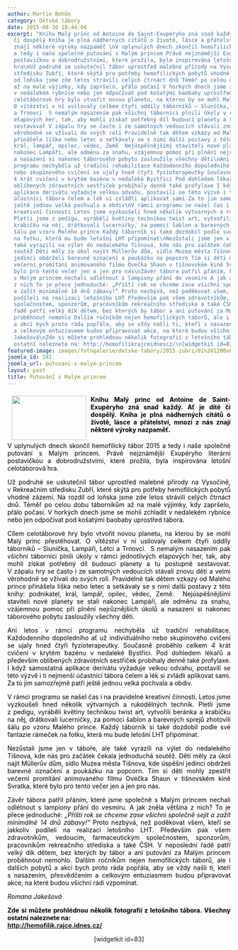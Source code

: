 ```yaml
---
author: Martin Bohůn
category: Dětské tábory
date: 2015-08-30 18:44:04
excerpt: "Knihu Malý princ od Antoine de Saint-Exupéryho zná snad každý Ať je dítě
  či dospělý Kniha je plná nádherných citátů o životě, lásce a přátelství, mnozí z nás
  znají některé výroky nazpaměť \nV uplynulých dnech skončil hemofilický tábor 2015
  a tedy i naše společné putování s Malým princem Právě nejznámější Exupéryho literární
  postavičkou a dobrodružstvími, které prožila, byla inspirována letošní celotáborová
  hra\nUž podruhé se uskutečnil tábor uprostřed malebné přírody na Vysočině, v Rekreačním
  středisku Zubří, které skýtá pro potřeby hemofilických pobytů vhodné zázemí Na rozdíl
  od loňska jsme zde letos strávili celých čtrnáct dnů Téměř po celou dobu táborníkům
  až na malé výjimky, kdy zapršelo, přálo počasí V horkých dnech jsme se mohli zchladit
  v nedalekém rybníce nebo jen odpočívat pod košatými baobaby uprostřed tábora\nCílem
  celotáborové hry bylo vtvořit novou planetu, na kterou by se mohl Malý princ přestěhovat
  O vítězství v ní usilovaly celkem čtyři oddíly táborníků – Sluníčka, Lampáři, Letci
  a Trnovci  S nemalým nasazením pak všichni táborníci plnili úkoly v rámci jednotlivých
  etapových her, tak, aby mohli získat potřebný díl budoucí planety a tu postupně
  sestavovat V zápalu hry se často i ze samotných vedoucích stávali znovu děti a velmi
  věrohodně se vžívali do svých rolí Pravidelně tak dětem vzkazy od Malého prince
  přinášela liška nebo letec a setkávaly se s nimi další postavy z této knihy: podnikatel,
  král, lampář, opilec, vědec, Země  Nejúspěšnějšími staviteli nové planety se stali
  nakonec Lampáři, ale odměnu za snahu, vzájemnou pomoc při plnění nejrůznějších úkolů
  a nasazení si nakonec táborového pobytu zasloužily všechny děti\nAni letos v rámci
  programu nechyběla už tradiční rehabilitace Každodenního dopoledního ať už individuálního
  nebo skupinového cvičení se ujaly hned čtyři fyzioterapeutky Současně proběhlo celkem
  4 krát cvičení v krytém bazénu v nedaleké Bystřici Pod dohledem lékařů a především
  oblíbených zdravotních sestřiček probíhaly denně také profylaxe I když samostatná
  aplikace derivátu vyžaduje velkou odvahu, postavili se této výzvě i ti nejmenší
  účastníci tábora čelem a lék si zvládli aplikovat sami Za to jim samozřejmě patří
  ještě jednou velká pochvala a obdiv\nV rámci programu se našel čas i na pravidelné
  kreativní činnosti Letos jsme vyzkoušeli hned několik výtvarných a rukodělných technik
  Pletli jsme z pedigu, vyráběli květiny technikou twist art, vytvořili beránka a
  krabičku na něj, drátkovali lucerničky, za pomoci šablon a barevných sprejů zhotovili
  šálu po vzoru Malého prince Každý táborník si také dozdobil podle své fantazie rámeček
  na fotku, která mu bude letošní LHT připomínat\nNezůstali jsme jen v táboře, ale
  také vyrazili na výlet do nedalekého Tišnova, kde nás pro začátek čekala jednoduchá
  soutěž Děti měly za úkol najít Müllerův dům, sídlo Muzea města Tišnova, kde úspěšní
  jedinci obdrželi barevné označení a poukázku na popcorn Tím si děti mohly zpestřit
  večerní promítání animovaného filmu Ovečka Shaun v tišnovském kině Svratka, které
  bylo pro tento večer jen a jen pro nás\nZávěr tábora patřil přáním, které jsme společně
  s Malým princem nechali odlétnout s lampiony přání do vesmíru A jak zněla většina
  z nich To je přece jednoduché: „Příští rok se chceme zase všichni společně sejít
  a zažít minimálně 14 dnů zábavy!“ Proto nezbývá, než poděkovat všem, kteří se jakkoliv
  podíleli na realizaci letošního LHT Především pak všem zdravotníkům, vedoucím, farmaceutickým
  společnostem, sponzorům, pracovníkům rekreačního střediska a také ČSH V neposlední
  řadě patří velký dík dětem, bez kterých by tábor a ani putování za Malým princem
  proběhnout nemohlo Dalším ročníkům nejen hemofilických táborů, ale i dalších pobytů
  a akcí bych proto ráda popřála, aby se vždy našli ti, kteří s nasazením, přesvědčením
  a celkovým entuziasmem budou připravovat akce, na které budou všichni rádi vzpomínat\nRomana
  Jakešová\nZde si můžete prohlédnou několik fotografií z letošního tábora Všechny
  ostatní naleznete na: http://hemofilikrajceidnescz/\n[widgetkit id=83]"
featured-image: images/fotogalerie/detske-tabory/2015-zubri/01%201280x853.jpg
joomla_id: 241
joomla_url: putovani-s-malym-princem
layout: post
title: Putování s Malým princem
---
```


<h4 style="text-align: justify;">
 <span style="color: #000000;">
  <img border="0" height="100" src="{{ site.baseurl }}/images/fotogalerie/detske-tabory/2015-zubri/01%201280x853.jpg" style="float: left; margin-left: 10px; margin-right: 10px;" width="168"/>
  Knihu Malý princ od Antoine de Saint-Exupéryho zná snad každý. Ať je dítě či dospělý. Kniha je plná nádherných citátů o životě, lásce a přátelství, mnozí z nás znají některé výroky nazpaměť.
 </span>
</h4>
<p style="text-align: justify;">
 <span style="color: #000000;">
  V uplynulých dnech skončil hemofilický tábor 2015 a tedy i naše společné putování s Malým princem. Právě nejznámější Exupéryho literární postavičkou a dobrodružstvími, které prožila, byla inspirována letošní celotáborová hra.
 </span>
</p>
<p style="text-align: justify;">
 <span style="color: #000000;">
  Už podruhé se uskutečnil tábor uprostřed malebné přírody na Vysočině, v Rekreačním středisku Zubří, které skýtá pro potřeby hemofilických pobytů vhodné zázemí. Na rozdíl od loňska jsme zde letos strávili celých čtrnáct dnů. Téměř po celou dobu táborníkům až na malé výjimky, kdy zapršelo, přálo počasí. V horkých dnech jsme se mohli zchladit v nedalekém rybníce nebo jen odpočívat pod košatými baobaby uprostřed tábora.
 </span>
</p>
<p style="text-align: justify;">
 <span style="color: #000000;">
  Cílem celotáborové hry bylo vtvořit novou planetu, na kterou by se mohl Malý princ přestěhovat. O vítězství v ní usilovaly celkem čtyři oddíly táborníků – Sluníčka, Lampáři, Letci a Trnovci.  S nemalým nasazením pak všichni táborníci plnili úkoly v rámci jednotlivých etapových her, tak, aby mohli získat potřebný díl budoucí planety a tu postupně sestavovat. V zápalu hry se často i ze samotných vedoucích stávali znovu děti a velmi věrohodně se vžívali do svých rolí. Pravidelně tak dětem vzkazy od Malého prince přinášela liška nebo letec a setkávaly se s nimi další postavy z této knihy: podnikatel, král, lampář, opilec, vědec, Země.  Nejúspěšnějšími staviteli nové planety se stali nakonec Lampáři, ale odměnu za snahu, vzájemnou pomoc při plnění nejrůznějších úkolů a nasazení si nakonec táborového pobytu zasloužily všechny děti.
 </span>
</p>
<p style="text-align: justify;">
 <span style="color: #000000;">
  Ani letos v rámci programu nechyběla už tradiční rehabilitace. Každodenního dopoledního ať už individuálního nebo skupinového cvičení se ujaly hned čtyři fyzioterapeutky. Současně proběhlo celkem 4 krát cvičení v krytém bazénu v nedaleké Bystřici. Pod dohledem lékařů a především oblíbených zdravotních sestřiček probíhaly denně také profylaxe. I když samostatná aplikace derivátu vyžaduje velkou odvahu, postavili se této výzvě i ti nejmenší účastníci tábora čelem a lék si zvládli aplikovat sami. Za to jim samozřejmě patří ještě jednou velká pochvala a obdiv.
 </span>
</p>
<p style="text-align: justify;">
 <span style="color: #000000;">
  V rámci programu se našel čas i na pravidelné kreativní činnosti. Letos jsme vyzkoušeli hned několik výtvarných a rukodělných technik. Pletli jsme z pedigu, vyráběli květiny technikou twist art, vytvořili beránka a krabičku na něj, drátkovali lucerničky, za pomoci šablon a barevných sprejů zhotovili šálu po vzoru Malého prince. Každý táborník si také dozdobil podle své fantazie rámeček na fotku, která mu bude letošní LHT připomínat.
 </span>
</p>
<p style="text-align: justify;">
 <span style="color: #000000;">
  Nezůstali jsme jen v táboře, ale také vyrazili na výlet do nedalekého Tišnova, kde nás pro začátek čekala jednoduchá soutěž. Děti měly za úkol najít Müllerův dům, sídlo Muzea města Tišnova, kde úspěšní jedinci obdrželi barevné označení a poukázku na popcorn. Tím si děti mohly zpestřit večerní promítání animovaného filmu Ovečka Shaun v tišnovském kině Svratka, které bylo pro tento večer jen a jen pro nás.
 </span>
</p>
<p style="text-align: justify;">
 <span style="color: #000000;">
  Závěr tábora patřil přáním, které jsme společně s Malým princem nechali odlétnout s lampiony přání do vesmíru. A jak zněla většina z nich? To je přece jednoduché:
  <em>
   „Příští rok se chceme zase všichni společně sejít a zažít minimálně 14 dnů zábavy!“
  </em>
  Proto nezbývá, než poděkovat všem, kteří se jakkoliv podíleli na realizaci letošního LHT. Především pak všem zdravotníkům, vedoucím, farmaceutickým společnostem, sponzorům, pracovníkům rekreačního střediska a také ČSH. V neposlední řadě patří velký dík dětem, bez kterých by tábor a ani putování za Malým princem proběhnout nemohlo. Dalším ročníkům nejen hemofilických táborů, ale i dalších pobytů a akcí bych proto ráda popřála, aby se vždy našli ti, kteří s nasazením, přesvědčením a celkovým entuziasmem budou připravovat akce, na které budou všichni rádi vzpomínat.
 </span>
</p>
<p style="text-align: justify;">
 <span style="color: #000000;">
  <em>
   Romana Jakešová
  </em>
 </span>
</p>
<p style="text-align: justify;">
 <span style="color: #000000;">
  <strong>
   Zde si můžete prohlédnou několik fotografií z letošního tábora. Všechny ostatní naleznete na:
   <br/>
   <a href="http://hemofilik.rajce.idnes.cz/" title="Rajče hemofilici">
    http://hemofilik.rajce.idnes.cz/
   </a>
  </strong>
 </span>
</p>
<p style="text-align: center;">
 <span>
  [widgetkit id=83]
 </span>
</p>
